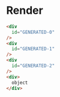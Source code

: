 # Render
```html
<div
  id="GENERATED-0"
/>
<div
  id="GENERATED-1"
/>
<div
  id="GENERATED-2"
/>
<div>
  object
</div>
```